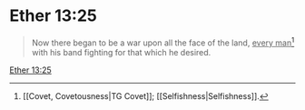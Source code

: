 # Ether 13:25

> Now there began to be a war upon all the face of the land, <u>every man</u>[^a] with his band fighting for that which he desired.

[Ether 13:25](https://www.churchofjesuschrist.org/study/scriptures/bofm/ether/13?lang=eng&id=p25#p25)


[^a]: [[Covet, Covetousness|TG Covet]]; [[Selfishness|Selfishness]].  
